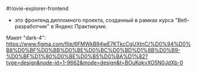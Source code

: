 #𝙼ovie-explorer-frontend 
- это фронтенд дипломного проекта, созданный в рамках курса "Веб-разработчик" в Яндекс Практикуме.

Макет "dark-4": https://www.figma.com/file/6FMWkB94wE7KTkcCgUXtnC/%D0%94%D0%B8%D0%BF%D0%BB%D0%BE%D0%BC%D0%BD%D1%8B%D0%B9-%D0%BF%D1%80%D0%BE%D0%B5%D0%BA%D1%82?type=design&node-id=1-9662&mode=design&t=BOuKqkvXO5N0JdXb-0